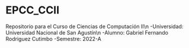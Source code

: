 # EPCC_CCII
Repositorio para el Curso de Ciencias de Computación II\n
-Universidad: Universidad Nacional de San Agustín\n
-Alumno: Gabriel Fernando Rodriguez Cutimbo
-Semestre: 2022-A
